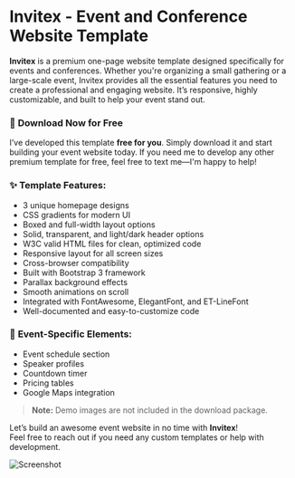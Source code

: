 # Invitex - Event and Conference Website Template

**Invitex** is a premium one-page website template designed specifically for events and conferences. Whether you're organizing a small gathering or a large-scale event, Invitex provides all the essential features you need to create a professional and engaging website. It’s responsive, highly customizable, and built to help your event stand out.

### 🎉 **Download Now for Free**
I’ve developed this template **free for you**. Simply download it and start building your event website today. If you need me to develop any other premium template for free, feel free to text me—I'm happy to help!

### ✨ **Template Features:**
- 3 unique homepage designs
- CSS gradients for modern UI
- Boxed and full-width layout options
- Solid, transparent, and light/dark header options
- W3C valid HTML files for clean, optimized code
- Responsive layout for all screen sizes
- Cross-browser compatibility
- Built with Bootstrap 3 framework
- Parallax background effects
- Smooth animations on scroll
- Integrated with FontAwesome, ElegantFont, and ET-LineFont
- Well-documented and easy-to-customize code

### 🚀 **Event-Specific Elements:**
- Event schedule section
- Speaker profiles
- Countdown timer
- Pricing tables
- Google Maps integration

> **Note:** Demo images are not included in the download package.

Let’s build an awesome event website in no time with **Invitex**!  
Feel free to reach out if you need any custom templates or help with development.  

![Screenshot](https://github.com/user-attachments/assets/e6240c06-6681-443b-9404-75c9bbad0a2f)


